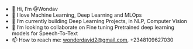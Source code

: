 - 👋 Hi, I’m @Wondav
- 👀 I love Machine Learning, Deep Learning and MLOps
- 🌱 I’m currently building Deep Learning Projects, in NLP, Computer Vision
- 💞️ I’m looking to collaborate on Fine tuning Pretrained deep learning models for Speech-To-Text
- 📫 How to reach me: wonderdavid2@gmail.com, +2348109627030

<!---
Wondav/Wondav is a ✨ special ✨ repository because its `README.md` (this file) appears on your GitHub profile.
You can click the Preview link to take a look at your changes.
--->
